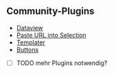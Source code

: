 
## Community-Plugins
- [Dataview](obsidian://show-plugin?id=dataview)
- [Paste URL into Selection](obsidian://show-plugin?id=url-into-selection)
- [Templater](obsidian://show-plugin?id=templater-obsidian)
- [Buttons](obsidian://show-plugin?id=buttons)

-  [ ] TODO mehr Plugins notwendig?